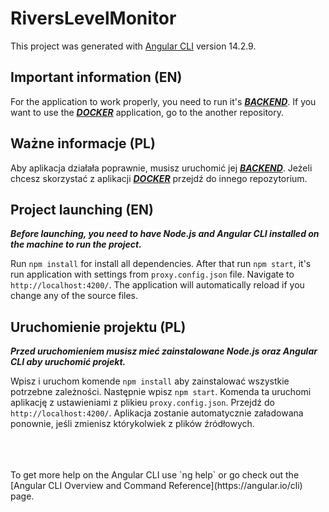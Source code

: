 # RiversLevelMonitor

This project was generated with [Angular CLI](https://github.com/angular/angular-cli) version 14.2.9.

## Important information (EN)
For the application to work properly, you need to run it's ***[BACKEND](https://github.com/MarcinGS/RiversBackend)***. If you want to use the ***[DOCKER](https://github.com/MarcinGS/RiversDocker)*** application, go to the another repository.

## Ważne informacje (PL)
Aby aplikacja działała poprawnie, musisz uruchomić jej ***[BACKEND](https://github.com/MarcinGS/RiversBackend)***. Jeżeli chcesz skorzystać z aplikacji ***[DOCKER](https://github.com/MarcinGS/RiversDocker)*** przejdź do innego repozytorium.

## Project launching (EN)
***Before launching, you need to have Node.js and Angular CLI installed on the machine to run the project.***

Run `npm install` for install all dependencies. After that run `npm start`, it's run application with settings from `proxy.config.json` file. Navigate to `http://localhost:4200/`. The application will automatically reload if you change any of the source files.

## Uruchomienie projektu (PL)
***Przed uruchomieniem musisz mieć zainstalowane Node.js oraz Angular CLI aby uruchomić projekt.***

Wpisz i uruchom komende `npm install` aby zainstalować wszystkie potrzebne zależności. Następnie wpisz `npm start`. Komenda ta uruchomi aplikację z ustawieniami z plikieu `proxy.config.json`. Przejdź do `http://localhost:4200/`. Aplikacja zostanie automatycznie załadowana ponownie, jeśli zmienisz którykolwiek z plików źródłowych.

<br>
<br>
<br>
To get more help on the Angular CLI use `ng help` or go check out the [Angular CLI Overview and Command Reference](https://angular.io/cli) page.
